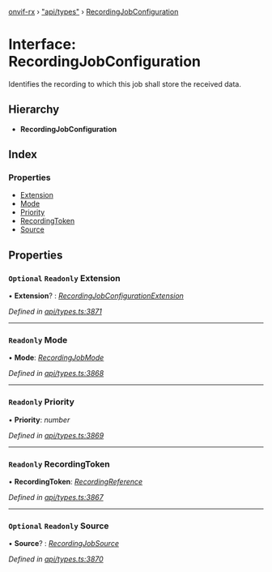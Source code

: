 [onvif-rx](../README.md) › ["api/types"](../modules/_api_types_.md) › [RecordingJobConfiguration](_api_types_.recordingjobconfiguration.md)

# Interface: RecordingJobConfiguration

Identifies the recording to which this job shall store the received data.

## Hierarchy

* **RecordingJobConfiguration**

## Index

### Properties

* [Extension](_api_types_.recordingjobconfiguration.md#optional-readonly-extension)
* [Mode](_api_types_.recordingjobconfiguration.md#readonly-mode)
* [Priority](_api_types_.recordingjobconfiguration.md#readonly-priority)
* [RecordingToken](_api_types_.recordingjobconfiguration.md#readonly-recordingtoken)
* [Source](_api_types_.recordingjobconfiguration.md#optional-readonly-source)

## Properties

### `Optional` `Readonly` Extension

• **Extension**? : *[RecordingJobConfigurationExtension](_api_types_.recordingjobconfigurationextension.md)*

*Defined in [api/types.ts:3871](https://github.com/patrickmichalina/onvif-rx/blob/3e9b152/src/api/types.ts#L3871)*

___

### `Readonly` Mode

• **Mode**: *[RecordingJobMode](../modules/_api_types_.md#recordingjobmode)*

*Defined in [api/types.ts:3868](https://github.com/patrickmichalina/onvif-rx/blob/3e9b152/src/api/types.ts#L3868)*

___

### `Readonly` Priority

• **Priority**: *number*

*Defined in [api/types.ts:3869](https://github.com/patrickmichalina/onvif-rx/blob/3e9b152/src/api/types.ts#L3869)*

___

### `Readonly` RecordingToken

• **RecordingToken**: *[RecordingReference](../modules/_api_types_.md#recordingreference)*

*Defined in [api/types.ts:3867](https://github.com/patrickmichalina/onvif-rx/blob/3e9b152/src/api/types.ts#L3867)*

___

### `Optional` `Readonly` Source

• **Source**? : *[RecordingJobSource](_api_types_.recordingjobsource.md)*

*Defined in [api/types.ts:3870](https://github.com/patrickmichalina/onvif-rx/blob/3e9b152/src/api/types.ts#L3870)*
